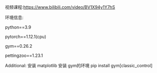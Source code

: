 视频课程:https://www.bilibili.com/video/BV1X94y1Y7hS

环境信息:

python==3.9

pytorch==1.12.1(cpu)

gym==0.26.2

pettingzoo==1.23.1

Additional:
安装 matplotlib
安装 gym的环境 pip install gym[classic_control]
